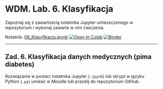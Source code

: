 # WDM. Lab. 6. Klasyfikacja

Zapoznaj się z zawartością notatnika Jupyter umieszczonego w repozytorium  i wykonaj zawarte w nim ćwiczenia.


Notatnik: [06_Klasyfikacja.ipynb](https://github.com/IS-UMK/wdm_23_lab_06/blob/master/06_Klasyfikacja.ipynb)
[![Open In Colab](https://colab.research.google.com/assets/colab-badge.svg)](https://colab.research.google.com/github/IS-UMK/wdm_23_lab_06/blob/master/06_Klasyfikacja.ipynb) [![Binder](https://mybinder.org/badge_logo.svg)](https://mybinder.org/v2/gh/IS-UMK/wdm_23_lab_06/master?filepath=06_Klasyfikacja.ipynb)

---

## Zad. 6. Klasyfikacja danych medycznych (pima diabetes)


Rozwiązanie w postaci notatnika Jupyter (``.ipynb``) lub skrypt w języku Python (``.py``) umieść w Moodle lub prześlij do repozytorium GitHub.

